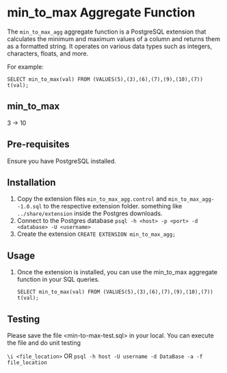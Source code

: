 # min_to_max Aggregate Function

The `min_to_max_agg` aggregate function is a PostgreSQL extension that calculates the minimum and maximum values of a column and returns them as a formatted string. It operates on various data types such as integers, characters, floats, and more.

For example:

``SELECT min_to_max(val) FROM (VALUES(5),(3),(6),(7),(9),(10),(7)) t(val);``

min_to_max
-----------
3 -> 10

## Pre-requisites
 Ensure you have PostgreSQL installed.

## Installation

1. Copy the extension files ```min_to_max_agg.control``` and ```min_to_max_agg--1.0.sql``` to the respective extension folder.
   something like `../share/extension` inside the Postgres downloads.
2. Connect to the Postgres database 
   `psql -h <host> -p <port> -d <database> -U <username>`
3. Create the extension
   `CREATE EXTENSION min_to_max_agg;`

## Usage
1. Once the extension is installed, you can use the min_to_max aggregate function in your SQL queries.
   
   ``SELECT min_to_max(val) FROM (VALUES(5),(3),(6),(7),(9),(10),(7)) t(val);``

## Testing
Please save the file <min-to-max-test.sql> in your local. You can execute the file and do unit testing

``\i <file_location>``
      OR
``psql -h host -U username -d DataBase -a -f file_location``

